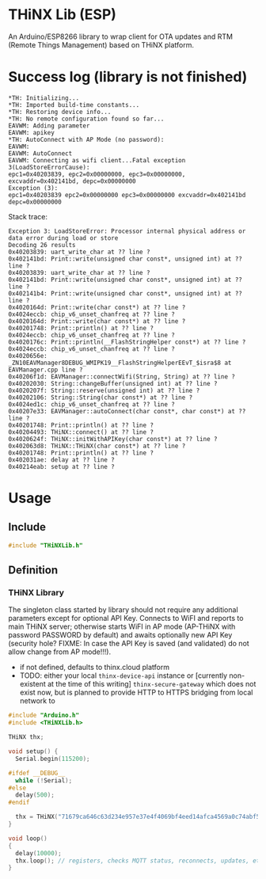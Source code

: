 # THiNX Lib (ESP)

An Arduino/ESP8266 library to wrap client for OTA updates and RTM (Remote Things Management) based on THiNX platform.

# Success log (library is not finished)

```
*TH: Initializing...
*TH: Imported build-time constants...
*TH: Restoring device info...
*TH: No remote configuration found so far...
EAVWM: Adding parameter
EAVWM: apikey
*TH: AutoConnect with AP Mode (no password):
EAVWM:
EAVWM: AutoConnect
EAVWM: Connecting as wifi client...Fatal exception 3(LoadStoreErrorCause):
epc1=0x40203839, epc2=0x00000000, epc3=0x00000000, excvaddr=0x402141bd, depc=0x00000000
Exception (3):
epc1=0x40203839 epc2=0x00000000 epc3=0x00000000 excvaddr=0x402141bd depc=0x00000000
```

Stack trace:
```
Exception 3: LoadStoreError: Processor internal physical address or data error during load or store
Decoding 26 results
0x40203839: uart_write_char at ?? line ?
0x402141bd: Print::write(unsigned char const*, unsigned int) at ?? line ?
0x40203839: uart_write_char at ?? line ?
0x402141bd: Print::write(unsigned char const*, unsigned int) at ?? line ?
0x402141b4: Print::write(unsigned char const*, unsigned int) at ?? line ?
0x4020164d: Print::write(char const*) at ?? line ?
0x4024eccb: chip_v6_unset_chanfreq at ?? line ?
0x4020164d: Print::write(char const*) at ?? line ?
0x40201748: Print::println() at ?? line ?
0x4024eccb: chip_v6_unset_chanfreq at ?? line ?
0x4020176c: Print::println(__FlashStringHelper const*) at ?? line ?
0x4024eccb: chip_v6_unset_chanfreq at ?? line ?
0x4020656e: _ZN10EAVManager8DEBUG_WMIPK19__FlashStringHelperEEvT_$isra$8 at EAVManager.cpp line ?
0x40206f1d: EAVManager::connectWifi(String, String) at ?? line ?
0x40202030: String::changeBuffer(unsigned int) at ?? line ?
0x4020207f: String::reserve(unsigned int) at ?? line ?
0x40202106: String::String(char const*) at ?? line ?
0x4024ed1c: chip_v6_unset_chanfreq at ?? line ?
0x40207e33: EAVManager::autoConnect(char const*, char const*) at ?? line ?
0x40201748: Print::println() at ?? line ?
0x40204493: THiNX::connect() at ?? line ?
0x4020624f: THiNX::initWithAPIKey(char const*) at ?? line ?
0x402063d8: THiNX::THiNX(char const*) at ?? line ?
0x40201748: Print::println() at ?? line ?
0x402031ae: delay at ?? line ?
0x40214eab: setup at ?? line ?
```
# Usage
## Include

```c
#include "THiNXLib.h"

```

## Definition
### THiNX Library

The singleton class started by library should not require any additional parameters except for optional API Key.
Connects to WiFI and reports to main THiNX server; otherwise starts WiFI in AP mode (AP-THiNX with password PASSWORD by default)
and awaits optionally new API Key (security hole? FIXME: In case the API Key is saved (and validated) do not allow change from AP mode!!!).

* if not defined, defaults to thinx.cloud platform
* TODO: either your local `thinx-device-api` instance or [currently non-existent at the time of this writing] `thinx-secure-gateway` which does not exist now, but is planned to provide HTTP to HTTPS bridging from local network to

```c
#include "Arduino.h"
#include <THiNXLib.h>

THiNX thx;

void setup() {
  Serial.begin(115200);

#ifdef __DEBUG__
  while (!Serial);
#else
  delay(500);
#endif

  thx = THiNX("71679ca646c63d234e957e37e4f4069bf4eed14afca4569a0c74abf503076732"); // THINX_API_KEY
}

void loop()
{
  delay(10000);
  thx.loop(); // registers, checks MQTT status, reconnects, updates, etc.
}

```
